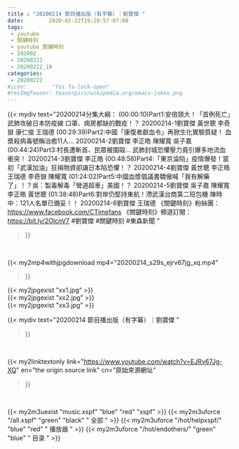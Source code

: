 ```yaml
---
title : "20200214 節目播出版（有字幕）｜劉寶傑 "
date:        2020-02-22T19:20:57-07:00
tags:
 - youtube
 - 關鍵時刻
 - youtube_關鍵時刻
 - 202002
 - 20200222
 - 20200222_19
categories:
 - 20200222
#icon:        "fas fa-lock-open"
#resImgTeaser: teaserpics/wikipedia.org/emacs-jokes.png
---
```


{{< mydiv text="20200214分集大綱：  (00:00:10)Part1:安倍頭大！「首例死亡」武肺攻破日本防疫線 口罩、病房都缺的戰疫！？ 20200214-1劉寶傑 黃世聰 李奇嶽 康仁俊 王瑞德  (00:29:39)Part2:中國「康復者獻血令」再掀生化實驗質疑！ 血漿殺病毒號稱治癒11人… 20200214-2劉寶傑 李正皓 陳耀寬 吳子嘉  (00:44:24)Part3:村長遭斬首、民眾被圍毆… 武肺封城恐懼壓力竟引爆多地流血衝突！ 20200214-3劉寶傑 李正皓  (00:48:58)Part4:「東京淪陷」疫情爆發！當初「武漢加油」狂捐物資卻讓日本陷恐懼！？ 20200214-4劉寶傑 黃世聰 李正皓 王瑞德 李奇嶽 陳耀寬  (01:24:02)Part5:中國血漿倡議書驕傲喊「我有解藥了」！？吳：製毒解毒「彎道超車」美國！？  20200214-5劉寶傑 吳子嘉 陳耀寬 李正皓 黃世聰  (01:38:48)Part6:對岸仍堅持東航！滯武漢台商第二班包機 陳時中：121人名單已備妥！！ 20200214-6劉寶傑 王瑞德  《關鍵時刻》粉絲團：https://www.facebook.com/CTimefans 《關鍵時刻》頻道訂閱：https://bit.ly/2OlcnV7  #劉寶傑 #關鍵時刻  #東森新聞 "
>}}
<br>


{{< my2mp4withjpgdownload mp4="20200214_s29s_ejrv67jg_xq.mp4"
>}}

{{< my2jpgexist "xx1.jpg" >}}<br>
{{< my2jpgexist "xx2.jpg" >}}<br>
{{< my2jpgexist "xx3.jpg" >}}<br>



{{< mydiv text="20200214 節目播出版（有字幕）｜劉寶傑 "
>}}
<br>

{{< my2linktextonly link="https://www.youtube.com/watch?v=EJRv67Jg-XQ"
en="the origin source link" cn="原始來源網址"
>}}


<br>

{{< my2m3uexist "music.xspf"        "blue"   "red"    "xspf" >}} {{< my2m3uforce "/all.xspf"         "green"  "black"  " 全部 " >}} {{< my2m3uforce "/hot/helpxspf/"    "blue"   "red"    " 播放器 " >}} {{< my2m3uforce "/hot/endothers/"   "green"  "blue"   " 目录 " >}} 
